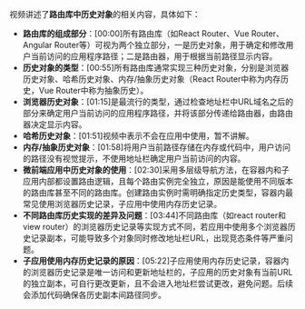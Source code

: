 

视频讲述了**路由库中历史对象**的相关内容，具体如下：


- **路由库的组成部分**：[00:00]所有路由库（如React Router、Vue Router、Angular Router等）可视为两个独立部分，一是历史对象，用于确定和修改用户当前访问的应用程序路径；二是路由器，用于根据当前路径显示内容。
- **历史对象的类型**：[00:55]所有路由库通常实现三种历史对象，分别是浏览器历史对象、哈希历史对象、内存/抽象历史对象（React Router中称为内存历史，Vue Router中称为抽象历史）。
- **浏览器历史对象**：[01:15]是最流行的类型，通过检查地址栏中URL域名之后的部分来确定用户当前访问的应用程序路径，并将该部分传递给路由器，由路由器决定显示内容。
- **哈希历史对象**：[01:51]视频中表示不会在应用中使用，暂不讲解。
- **内存/抽象历史对象**：[01:58]将用户当前路径存储在内存或代码中，用户访问的路径没有视觉提示，不使用地址栏确定用户当前访问的内容。
- **微前端应用中历史对象的使用**：[02:30]采用多层级导航方法，在容器内和子应用内部都设置路由逻辑，且每个路由实例完全独立，原因是能使用不同版本的路由库甚至不同的路由库。创建路由实例时需明确指定历史类型，容器内最常见使用浏览器历史记录，子应用中使用内存历史记录。
- **不同路由库历史实现的差异及问题**：[03:44]不同路由库（如react router和view router）的浏览器历史记录等实现方式不同，若应用中使用多个浏览器历史记录副本，可能导致多个对象同时修改地址栏URL，出现竞态条件等严重问题。
- **子应用使用内存历史记录的原因**：[05:22]子应用使用内存历史记录，容器内的浏览器历史记录是唯一访问和更新地址栏的，子应用的历史对象有当前URL的独立副本，可自行更改更新，且不会进入地址栏尝试更改，避免问题。后续会添加代码确保各历史副本间路径同步。